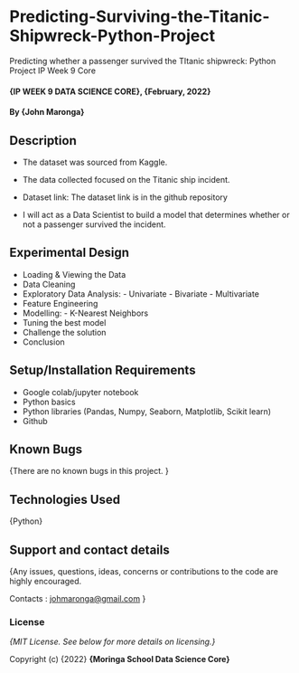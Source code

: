 # Predicting-Surviving-the-Titanic-Shipwreck-Python-Project

Predicting whether a passenger survived the TItanic shipwreck: Python Project IP Week 9 Core

#### {IP WEEK 9 DATA SCIENCE CORE}, {February, 2022}

#### By **{John Maronga}**

## Description

* The dataset was sourced from Kaggle.

* The data collected focused on the Titanic ship incident. 

* Dataset link: The dataset link is in the github repository
 
* I will act as a Data Scientist to build a model that determines whether or not a passenger survived the incident.


## Experimental Design

* Loading & Viewing the Data
* Data Cleaning
* Exploratory Data Analysis:
      - Univariate
      - Bivariate
      - Multivariate
* Feature Engineering
* Modelling:
      - K-Nearest Neighbors
* Tuning the best model
* Challenge the solution
* Conclusion

## Setup/Installation Requirements

* Google colab/jupyter notebook
* Python basics
* Python libraries (Pandas, Numpy, Seaborn, Matplotlib, Scikit learn)
* Github

## Known Bugs

{There are no known bugs in this project. }

## Technologies Used

{Python}

## Support and contact details

{Any issues, questions, ideas, concerns or contributions to the code are highly encouraged.

 Contacts : johmaronga@gmail.com }
 
### License

*{MIT License.  See below for more details on licensing.}*

Copyright (c) {2022} **{Moringa School Data Science Core}**
